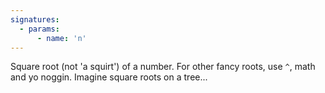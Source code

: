 ```yaml
---
signatures:
  - params:
      - name: 'n'
---
```


Square root (not 'a squirt') of a number. For other fancy roots, use `^`, math and yo noggin. Imagine square roots on a tree...
